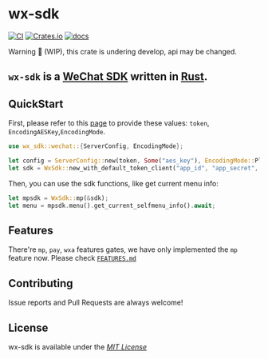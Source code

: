 # wx-sdk
[![CI](https://github.com/ilovelll/wx-sdk/workflows/CI/badge.svg)](https://github.com/ilovelll/wx-sdk/actions/workflows/CI.yml)
[![Crates.io](https://img.shields.io/crates/v/wx-sdk)](https://crates.io/crates/wx-sdk)
[![docs](https://docs.rs/wx-sdk/badge.svg)](https://docs.rs/wx-sdk)

Warning 🚧 (WIP), this crate is undering develop, api may be changed.
## `wx-sdk` is a [WeChat SDK](https://mp.weixin.qq.com/) written in [Rust](https://www.rust-lang.org/).
## QuickStart

First, please refer to this [page](https://developers.weixin.qq.com/doc/offiaccount/Basic_Information/Access_Overview.html) to provide these values: `token`, `EncodingAESKey`,`EncodingMode`.
```rust
use wx_sdk::wechat::{ServerConfig, EncodingMode};

let config = ServerConfig::new(token, Some("aes_key"), EncodingMode::Plain);
let sdk = WxSdk::new_with_default_token_client("app_id", "app_secret", config);
```
Then, you can use the sdk functions, like get current menu info:
```rust
let mpsdk = WxSdk::mp(&sdk);
let menu = mpsdk.menu().get_current_selfmenu_info().await;
```
## Features
There're `mp`, `pay`, `wxa` features gates, we have only implemented the `mp` feature now. Please check [`FEATURES.md`](https://github.com/ilovelll/wx-sdk/blob/main/FEATURES.md)

## Contributing

Issue reports and Pull Requests are always welcome!

## License

wx-sdk is available under the [_MIT License_](https://github.com/ilovelll/wx-sdk/blob/main/LICENSE)